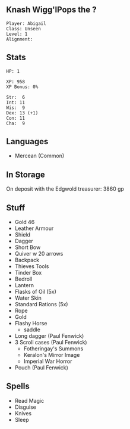 
## Knash Wigg'lPops the ?

    Player: Abigail
    Class: Unseen
    Level: 1
    Alignment: 

## Stats

    HP: 1

    XP: 958
    XP Bonus: 0%

    Str:  6
    Int: 11
    Wis:  9
    Dex: 13 (+1)
    Con: 11
    Cha:  9

## Languages

- Mercean (Common)

## In Storage

On deposit with the Edgwold treasurer: 3860 gp

## Stuff

* Gold 46
* Leather Armour
* Shield
* Dagger
* Short Bow
* Quiver w 20 arrows
* Backpack
* Thieves Tools
* Tinder Box
* Bedroll
* Lantern
* Flasks of Oil (5x)
* Water Skin
* Standard Rations (5x)
* Rope
* Gold
* Flashy Horse
  * saddle
* Long dagger (Paul Fenwick)
* 3 Scroll cases (Paul Fenwick)
  * Fotheringay's Summons
  * Keralon's Mirror Image
  * Imperial War Horror
* Pouch (Paul Fenwick)

## Spells

* Read Magic
* Disguise
* Knives
* Sleep

